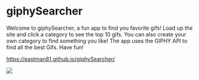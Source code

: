 # giphySearcher
Welcome to giphySearcher, a fun app to find you favorite gifs! Load up the site and click a category to see the top 10 gifs. You can also create your own category to find something you like! The app uses the GIPHY API to find all the best Gifs. Have fun!

https://eastman81.github.io/giphySearcher/

![](https://media.giphy.com/media/u5BzptR1OTZ04/giphy.gif)
